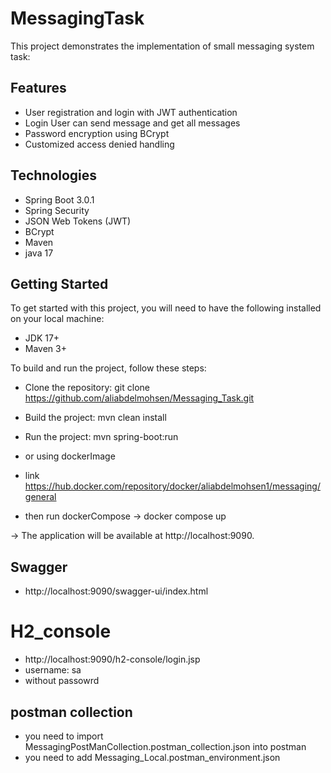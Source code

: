 # MessagingTask
This project demonstrates the implementation of small messaging system task:

## Features
* User registration and login with JWT authentication
* Login User can send message and get all messages
* Password encryption using BCrypt
* Customized access denied handling

## Technologies
* Spring Boot 3.0.1
* Spring Security
* JSON Web Tokens (JWT)
* BCrypt
* Maven
* java 17

## Getting Started
To get started with this project, you will need to have the following installed on your local machine:

* JDK 17+
* Maven 3+

To build and run the project, follow these steps:

* Clone the repository: git clone https://github.com/aliabdelmohsen/Messaging_Task.git
* Build the project: mvn clean install
* Run the project: mvn spring-boot:run

* or using dockerImage
* link https://hub.docker.com/repository/docker/aliabdelmohsen1/messaging/general
* then run dockerCompose -> docker compose up 

-> The application will be available at http://localhost:9090.

## Swagger

* http://localhost:9090/swagger-ui/index.html

# H2_console

 * http://localhost:9090/h2-console/login.jsp
 * username: sa
 * without passowrd
## postman collection

* you need to import MessagingPostManCollection.postman_collection.json into postman
* you need to add Messaging_Local.postman_environment.json
